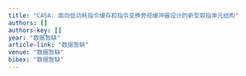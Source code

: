 ```yaml
---
title: "CASA: 面向低功耗指令缓存和指令变换旁视缓冲器设计的新型取指单元结构"
authors: []
authors-key: []
year: "数据暂缺"
article-link: "数据暂缺"
venue: "数据暂缺"
bibex: "数据暂缺"
---
```

